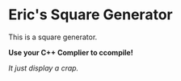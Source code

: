 # Eric's Square Generator

This is a square generator.

**Use your C++ Complier to ccompile!**

*It just display a crap.*
